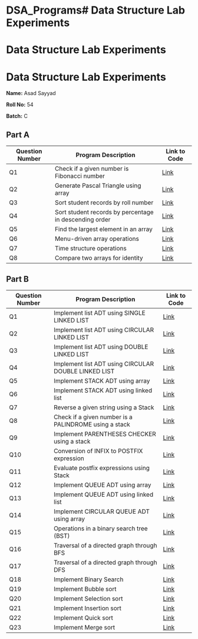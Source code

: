 # DSA_Programs# Data Structure Lab Experiments



# Data Structure Lab Experiments

# Data Structure Lab Experiments

**Name:** Asad Sayyad

**Roll No:** 54

**Batch:** C


## Part A

| Question Number | Program Description                                      | Link to Code |
| --------------- | ------------------------------------------------------- | ------------ |
| Q1              | Check if a given number is Fibonacci number             | [Link](#)     |
| Q2              | Generate Pascal Triangle using array                   | [Link](#)     |
| Q3              | Sort student records by roll number                     | [Link](#)     |
| Q4              | Sort student records by percentage in descending order  | [Link](#)     |
| Q5              | Find the largest element in an array                    | [Link](#)     |
| Q6              | Menu-driven array operations                             | [Link](#)     |
| Q7              | Time structure operations                                | [Link](#)     |
| Q8              | Compare two arrays for identity                         | [Link](#)     |

## Part B

| Question Number | Program Description                                      | Link to Code |
| --------------- | ------------------------------------------------------- | ------------ |
| Q1              | Implement list ADT using SINGLE LINKED LIST             | [Link](#)     |
| Q2              | Implement list ADT using CIRCULAR LINKED LIST           | [Link](#)     |
| Q3              | Implement list ADT using DOUBLE LINKED LIST             | [Link](#)     |
| Q4              | Implement list ADT using CIRCULAR DOUBLE LINKED LIST    | [Link](#)     |
| Q5              | Implement STACK ADT using array                         | [Link](#)     |
| Q6              | Implement STACK ADT using linked list                   | [Link](#)     |
| Q7              | Reverse a given string using a Stack                    | [Link](#)     |
| Q8              | Check if a given number is a PALINDROME using a stack   | [Link](#)     |
| Q9              | Implement PARENTHESES CHECKER using a stack             | [Link](#)     |
| Q10             | Conversion of INFIX to POSTFIX expression               | [Link](#)     |
| Q11             | Evaluate postfix expressions using Stack                | [Link](#)     |
| Q12             | Implement QUEUE ADT using array                         | [Link](#)     |
| Q13             | Implement QUEUE ADT using linked list                   | [Link](#)     |
| Q14             | Implement CIRCULAR QUEUE ADT using array                | [Link](#)     |
| Q15             | Operations in a binary search tree (BST)                | [Link](#)     |
| Q16             | Traversal of a directed graph through BFS               | [Link](#)     |
| Q17             | Traversal of a directed graph through DFS               | [Link](#)     |
| Q18             | Implement Binary Search                                  | [Link](#)     |
| Q19             | Implement Bubble sort                                   | [Link](#)     |
| Q20             | Implement Selection sort                                | [Link](#)     |
| Q21             | Implement Insertion sort                                | [Link](#)     |
| Q22             | Implement Quick sort                                    | [Link](#)     |
| Q23             | Implement Merge sort                                    | [Link](#)     |

